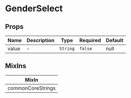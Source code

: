 # GenderSelect

## Props

<!-- @vuese:GenderSelect:props:start -->
|Name|Description|Type|Required|Default|
|---|---|---|---|---|
|value|-|`String`|`false`|null|

<!-- @vuese:GenderSelect:props:end -->


## MixIns

<!-- @vuese:GenderSelect:mixIns:start -->
|MixIn|
|---|
|commonCoreStrings|

<!-- @vuese:GenderSelect:mixIns:end -->
